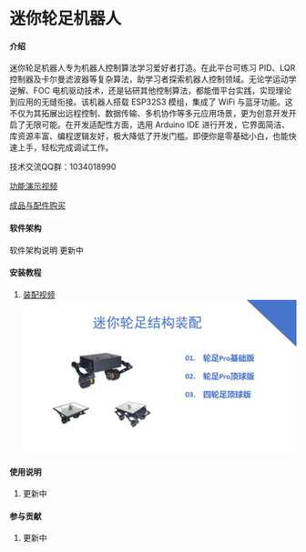 # 迷你轮足机器人

#### 介绍
迷你轮足机器人专为机器人控制算法学习爱好者打造。在此平台可练习 PID、LQR 控制器及卡尔曼滤波器等复杂算法，助学习者探索机器人控制领域。无论学运动学逆解、FOC 电机驱动技术，还是钻研其他控制算法，都能借平台实践，实现理论到应用的无缝衔接。该机器人搭载 ESP32S3 模组，集成了 WiFi 与蓝牙功能。这不仅为其拓展出远程控制、数据传输、多机协作等多元应用场景，更为创意开发开启了无限可能。在开发适配性方面，选用 Arduino IDE 进行开发，它界面简洁、库资源丰富、编程逻辑友好，极大降低了开发门槛。即便你是零基础小白，也能快速上手，轻松完成调试工作。


技术交流QQ群：1034018990

[功能演示视频](http://www.bilibili.com/video/BV1WQ5bz3ESg/?spm_id_from=333.337.search-card.all.click)

[成品与配件购买](http://e.tb.cn/h.68HahNZxbi3Mf0G?tk=JHHiVc9SxGo)

#### 软件架构
软件架构说明 更新中


#### 安装教程

1.  [装配视频](https://www.bilibili.com/video/BV1EwLizQEqM/?spm_id_from=333.1387.homepage.video_card.click&vd_source=0521e93748b5b09affb73930c5d67d67)
    [![输入图片说明](%E5%9B%BE%E7%89%87/%E8%BD%AE%E8%B6%B3%E8%A3%85%E9%85%8D.png)](https://www.bilibili.com/video/BV1EwLizQEqM/?spm_id_from=333.1387.homepage.video_card.click&vd_source=0521e93748b5b09affb73930c5d67d67)
#### 使用说明

1.  更新中

#### 参与贡献

1.  更新中

